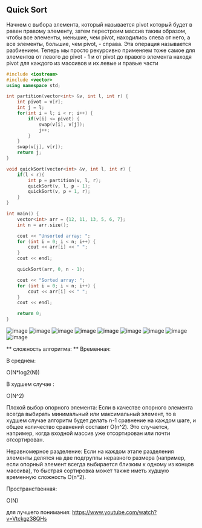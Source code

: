 ## Quick Sort


Начнем с выбора элемента, который называется pivot который будет в равен правому элементу, затем перестроим массив таким образом, чтобы все элементы, меньшие, чем pivot, находились слева от него, а все элементы, большие, чем pivot, - справа. Эта операция называется разбиением.
Теперь мы просто рекурсивно применяем тоже самое для элементов от левого до pivot - 1 и от pivot до правого элемента находя pivot для каждого из массивов и их левые и правые части

```c++
#include <iostream>
#include <vector>
using namespace std;

int partition(vector<int> &v, int l, int r) {
    int pivot = v[r];
    int j = l;
    for(int i = l; i < r; i++) { 
        if(v[i] <= pivot) {
            swap(v[i], v[j]);
            j++;
        }
    }
    swap(v[j], v[r]);
    return j;
}

void quickSort(vector<int> &v, int l, int r) {
    if(l < r){
        int p = partition(v, l, r);
        quickSort(v, l, p - 1);
        quickSort(v, p + 1, r);
    }
}

int main() {
    vector<int> arr = {12, 11, 13, 5, 6, 7};
    int n = arr.size();

    cout << "Unsorted array: ";
    for (int i = 0; i < n; i++) {
        cout << arr[i] << " ";
    }
    cout << endl;

    quickSort(arr, 0, n - 1);

    cout << "Sorted array: ";
    for (int i = 0; i < n; i++) {
        cout << arr[i] << " ";
    }
    cout << endl;

    return 0;
}

```
![image](https://github.com/Arlan-Z/Algorithms-and-data-structures/assets/122739941/a66cb9e9-10c2-4463-bf19-356efec51e9d)
![image](https://github.com/Arlan-Z/Algorithms-and-data-structures/assets/122739941/117ed317-0eea-4d0a-b470-c40dacc1957d)
![image](https://github.com/Arlan-Z/Algorithms-and-data-structures/assets/122739941/0c18b31c-c1d1-4fd7-8411-d9e2f0fbda93)
![image](https://github.com/Arlan-Z/Algorithms-and-data-structures/assets/122739941/e8bf572a-6e40-40d7-9a77-f68aba76df65)
![image](https://github.com/Arlan-Z/Algorithms-and-data-structures/assets/122739941/22f35550-b3bf-4bae-b40f-ac7b77bc5ad6)
![image](https://github.com/Arlan-Z/Algorithms-and-data-structures/assets/122739941/1d17c2da-0611-4519-9cb9-2e180913f048)
![image](https://github.com/Arlan-Z/Algorithms-and-data-structures/assets/122739941/a005afd3-7755-4fd9-83dd-59fc90895580)
![image](https://github.com/Arlan-Z/Algorithms-and-data-structures/assets/122739941/1263b69a-76cd-488c-b1fb-403682008b0d)
![image](https://github.com/Arlan-Z/Algorithms-and-data-structures/assets/122739941/d868df91-88a1-46d3-bd1c-ff3d51ec2dcd)

** сложность алгоритма: **
Временная:

В среднем:

O(N*log2(N))

В худшем случае :

O(N^2)

Плохой выбор опорного элемента: Если в качестве опорного элемента всегда выбирать минимальный или максимальный элемент, то в худшем случае алгоритм будет делать n-1 сравнение на каждом шаге, и общее количество сравнений составит O(n^2). Это случается, например, когда входной массив уже отсортирован или почти отсортирован.

Неравномерное разделение: Если на каждом этапе разделения элементы делятся на две подгруппы неравного размера (например, если опорный элемент всегда выбирается близким к одному из концов массива), то быстрая сортировка может также иметь худшую временную сложность O(n^2).


Пространственная:

O(N)


для лучшего понимания:
https://www.youtube.com/watch?v=Vtckgz38QHs



